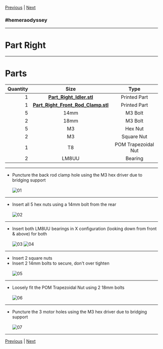 [Previous](01_Part_Left.md) | [Next](03_Idler.md)
### #hemeraodyssey
---
# Part Right
---
# Parts  
|Quantity|Size|Type|
|---:|:---:|:---:|
|1|[**Part_Right_Idler.stl**](../HemeraOdyssey_STLs_BETA/HemeraOdyssey-Part_Right_Idler.stl)|Printed Part|
|1|[**Part_Right_Front_Rod_Clamp.stl**](../HemeraOdyssey_STLs_BETA/HemeraOdyssey-Part_Right_Front_Rod_Clamp.stl)|Printed Part|
|5|14mm|M3 Bolt|
|2|18mm|M3 Bolt|
|5|M3|Hex Nut|
|2|M3|Square Nut|
|1|T8|POM Trapezoidal Nut|
|2|LM8UU|Bearing|  
---
* Puncture the back rod clamp hole using the M3 hex driver due to bridging support <br>  
![01](../img/Part_Right/01.jpg)
---
* Insert all 5 hex nuts using a 14mm bolt from the rear<br>  
![02](../img/Part_Right/02.jpg)
---
* Insert both LM8UU bearings in X configuration (looking down from front & above) for both<br>  
![03](../img/Part_Right/03.jpg)
![04](../img/Part_Right/04.jpg)
---
* Insert 2 square nuts  
* Insert 2 14mm bolts to secure, don't over tighten<br>  
![05](../img/Part_Right/05.jpg)
---
* Loosely fit the POM Trapezoidal Nut using 2 18mm bolts<br>  
![06](../img/Part_Right/06.jpg)
---
* Puncture the 3 motor holes using the M3 hex driver due to bridging support<br>   
![07](../img/Part_Right/07.jpg)
---
[Previous](01_Part_Left.md) | [Next](03_Idler.md) 